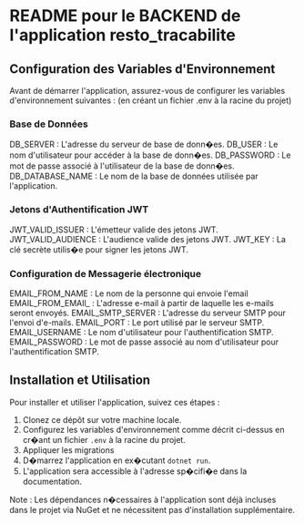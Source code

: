 # README pour le BACKEND de l'application resto_tracabilite 

## Configuration des Variables d'Environnement

Avant de démarrer l'application, assurez-vous de configurer les variables d'environnement suivantes :
(en créant un fichier .env à la racine du projet)

### Base de Données

DB_SERVER : L'adresse du serveur de base de donn�es.
DB_USER : Le nom d'utilisateur pour accéder à la base de donn�es.
DB_PASSWORD : Le mot de passe associé à l'utilisateur de la base de donn�es.
DB_DATABASE_NAME : Le nom de la base de données utilisée par l'application.

### Jetons d'Authentification JWT

JWT_VALID_ISSUER : L'émetteur valide des jetons JWT.
JWT_VALID_AUDIENCE : L'audience valide des jetons JWT.
JWT_KEY : La clé secrète utilis�e pour signer les jetons JWT.

### Configuration de Messagerie électronique

EMAIL_FROM_NAME : Le nom de la personne qui envoie l'email
EMAIL_FROM_EMAIl_ : L'adresse e-mail à partir de laquelle les e-mails seront envoyés.
EMAIL_SMTP_SERVER : L'adresse du serveur SMTP pour l'envoi d'e-mails.
EMAIL_PORT : Le port utilisé par le serveur SMTP.
EMAIL_USERNAME : Le nom d'utilisateur pour l'authentification SMTP.
EMAIL_PASSWORD : Le mot de passe associé au nom d'utilisateur pour l'authentification SMTP.

## Installation et Utilisation

Pour installer et utiliser l'application, suivez ces étapes :

1. Clonez ce dépôt sur votre machine locale.
2. Configurez les variables d'environnement comme décrit ci-dessus en cr�ant un fichier `.env` à la racine du projet.
3. Appliquer les migrations
4. D�marrez l'application en ex�cutant `dotnet run`.
5. L'application sera accessible à l'adresse sp�cifi�e dans la documentation.

Note : Les dépendances n�cessaires à l'application sont déjà incluses dans le projet via NuGet et ne nécessitent pas d'installation supplémentaire.